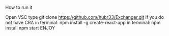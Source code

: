 
How to run it

Open VSC
type git clone https://github.com/hubr33/Exchanger.git
If you do not have CRA in terminal: npm install -g create-react-app
in terminal: npm install
npm start
ENJOY

